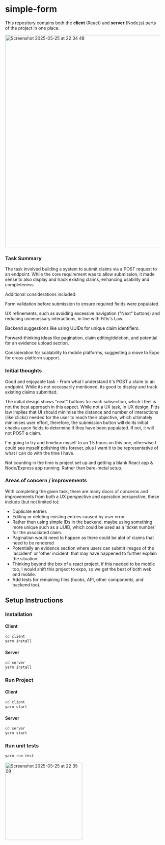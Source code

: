 # simple-form

This repository contains both the **client** (React) and **server** (Node.js) parts of the project in one place.

<img width="691" alt="Screenshot 2025-05-25 at 22 34 48" src="https://github.com/user-attachments/assets/a3cfcb00-cde2-4389-a0fe-09ca317def9b" />

### Task Summary
The task involved building a system to submit claims via a POST request to an endpoint. While the core requirement was to allow submission, it made sense to also display and track existing claims, enhancing usability and completeness.

Additional considerations included:

Form validation before submission to ensure required fields were populated.

UX refinements, such as avoiding excessive navigation ("Next" buttons) and reducing unnecessary interactions, in line with Fitts's Law.

Backend suggestions like using UUIDs for unique claim identifiers.

Forward-thinking ideas like pagination, claim editing/deletion, and potential for an evidence upload section.

Consideration for scalability to mobile platforms, suggesting a move to Expo for cross-platform support.

### Initial thoughts
Good and enjoyable task - From what I understand it's POST a claim to an endpoint. While its not necessarily mentioned, its good to display and track existing claims submitted.

The initial design shows "next" buttons for each subsection, which I feel is not the best approach in this aspect. While not a UX task, In UX design, Fitts law implies that UI should minimise the distance and number of interactions (like clicks) needed for the user to reach their objective, which ultimately minimises user effort, therefore, the submission button will do its initial checks upon fields to determine if they have been populated. If not, it will not POST a claim.

I'm going to try and timebox myself to an 1.5 hours on this one, otherwise I could see myself polishing this forever, plus I want it to be representative of what I can do with the time I have.

Not counting in the time is project set up and getting a blank React app & Node/Express app running. Rather than bare-metal setup.

### Areas of concern / improvements
 With completing the given task, there are many doors of concerns and improvements from both a UX perspective and operation perspective, these include (but not limited to):
 - Duplicate entries
 - Editing or deleting existing entries caused by user error
 - Rather then using simple IDs in the backend, maybe using something more unique such as a UUID, which could be used as a 'ticket number' for the associated claim.
 - Pagination would need to happen as there could be alot of claims that need to be rendered
 - Potentially an evidence section where users can submit images of the 'accident' or 'other incident' that may have happened to further explain the situation.
 - Thinking beyond the box of a react project, if this needed to be mobile too, I would shift this project to expo, so we get the best of both web and mobile.
 - Add tests for remaining files (hooks, API, other components, and backend too).
## Setup Instructions

### Installation

#### Client
```bash
cd client
yarn install
```
#### Server
```bash
cd server
yarn install
```
### Run Project

#### Client
```bash
cd client
yarn start
```

#### Server
```bash
cd server
yarn start
```

### Run unit tests

```bash
yarn run test
```

<img width="251" alt="Screenshot 2025-05-25 at 22 35 09" src="https://github.com/user-attachments/assets/f23aa75a-82fb-4aa2-9f05-93d824819f79" />

